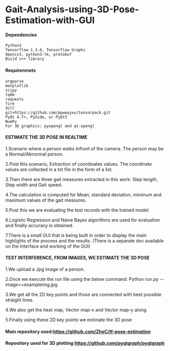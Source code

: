 #   Gait-Analysis-using-3D-Pose-Estimation-with-GUI

#### Dependencies
    Python3
    Tensorflow 1.3.6, Tensorflow Graphs
    Opencv3, python3-tk, protobuf
    Build c++ library 

#### Requiremnets
    argparse
    matplotlib
    scipy
    tqdm
    requests
    fire
    dill
    git+https://github.com/ppwwyyxx/tensorpack.git
    PyQt 4.7+, PySide, or PyQt5
    NumPy
    For 3D graphics: pyopengl and qt-opengl

#### ESTIMATE THE 3D POSE IN REALTIME
1.Scenario where a person walks Infront of the camera. The person may be a Normal/Abnormal person. 

2.Post this scenario, Extraction of coordinates values. The coordinate values are collected in a txt file in the form of a list.

3.Then there are three gait measures extracted in this work: Step length, Step width and Gait speed.

4.The calculation is computed for Mean, standard deviation, minimum and maximum values of the gait measures.

5.Post this we are evaluating the test records with the trained model. 

6.Logistic Regression and Naive Bayes algorithms are used for evaluation and finally accuracy is obtained.

7.There is a small GUI that is being built in order to display the main highlights of the process and the results. (There is a separate doc available on the Interface and working of the GUI)

#### TEST INTERFERENCE, FROM IMAGES, WE ESTIMATE THE 3D POSE 
1.We upload a Jpg image of a person.

2.Once we execute the run file using the below command:
Python run.py --image==exampleimg.jpg

3.We get all the 2D key points and those are connected with best possible straight lines. 

4.We also get the heat map, Vector map-x and Vector map-y along.

5.Finally using these 2D key points we estimate the 3D pose

#### Main repository used:https://github.com/ZheC/tf-pose-estimation

#### Repository used for 3D plotting:https://github.com/pyqtgraph/pyqtgraph

